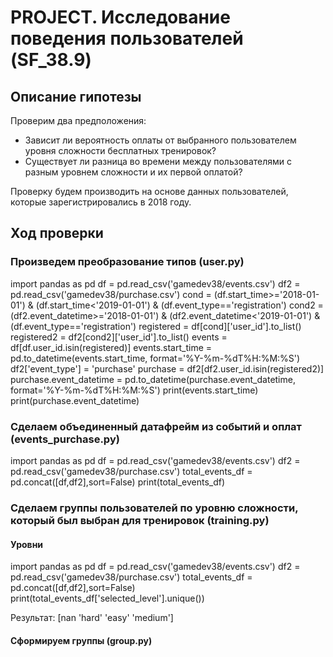 # PROJECT. Исследование поведения пользователей (SF_38.9)
## Описание гипотезы

Проверим два предположения:

* Зависит ли вероятность оплаты от выбранного пользователем уровня сложности бесплатных тренировок?
* Существует ли разница во времени между пользователями с разным уровнем сложности и их первой оплатой?

Проверку будем производить на основе данных пользователей, которые зарегистрировались в 2018 году.

## Ход проверки

### Произведем преобразование типов (user.py)
import pandas as pd
df = pd.read_csv('gamedev38/events.csv')
df2 = pd.read_csv('gamedev38/purchase.csv')
cond = (df.start_time>='2018-01-01') & (df.start_time<'2019-01-01') & (df.event_type=='registration')
cond2 = (df2.event_datetime>='2018-01-01') & (df2.event_datetime<'2019-01-01') & (df.event_type=='registration')
registered = df[cond]['user_id'].to_list()
registered2 = df2[cond2]['user_id'].to_list()
events = df[df.user_id.isin(registered)]
events.start_time = pd.to_datetime(events.start_time, format='%Y-%m-%dT%H:%M:%S')
df2['event_type'] = 'purchase'
purchase = df2[df2.user_id.isin(registered2)]
purchase.event_datetime = pd.to_datetime(purchase.event_datetime, format='%Y-%m-%dT%H:%M:%S')
print(events.start_time)
print(purchase.event_datetime)

### Сделаем объединенный датафрейм из событий и оплат (events_purchase.py)
import pandas as pd
df = pd.read_csv('gamedev38/events.csv')
df2 = pd.read_csv('gamedev38/purchase.csv')
total_events_df = pd.concat([df,df2],sort=False)
print(total_events_df)

### Сделаем группы пользователей по уровню сложности, который был выбран для тренировок (training.py)

#### Уровни
import pandas as pd
df = pd.read_csv('gamedev38/events.csv')
df2 = pd.read_csv('gamedev38/purchase.csv')
total_events_df = pd.concat([df,df2],sort=False)
print(total_events_df['selected_level'].unique())

Результат: [nan 'hard' 'easy' 'medium']

#### Сформируем группы (group.py)



